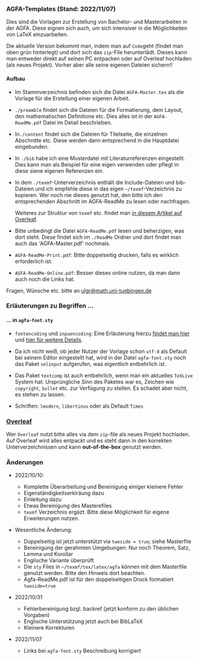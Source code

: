 ### AGFA-Templates (Stand: 2022/11/07)

Dies sind die Vorlagen zur Erstellung von Bachelor- und Masterarbeiten in der AGFA. Diese eignen sich auch, um sich intensiver in die Möglichkeiten von LaTeX einzuarbeiten. 

Die aktuelle Version bekommt man, indem man auf `Code`geht (findet man oben grün hinterlegt) und dort sich das `zip`-File herunterlädt.
Dieses kann man entweder direkt auf seinen PC entpacken oder auf Overleaf hochladen (als neues Projekt). Vorher aber alle seine eigenen Dateien sichern!!

#### Aufbau

* Im Stammverzeichnis befinden sich die Datei `AGFA-Master.tex` als die Vorlage für die Erstellung einer eigenen Arbeit.
* `./preamble` findet sich die Dateien für die Formatierung, dem Layout, den mathematischen Definitione etc. 
Dies alles ist in der `AGFA-ReadMe.pdf` Datei im Detail beschrieben. 
* In`./content` findet sich die Dateien für Titelseite, die einzelnen Abschnitte etc.
Diese werden dann entsprechend in die Hauptdatei eingebunden.
* In `./bib` habe ich eine Musterdatei mit Literaturreferenzen eingestellt.
Dies kann man als Beispiel für eine eigen verwenden oder pflegt in diese siene eigenen Referenzen ein.</li>
* In dem `./texmf`-Unterverzeichnis enthält die Include-Dateien und bib-Dateien und ich empfehle diese in das eigen `~/texmf`-Verzeichnis zu kopieren.
Wer noch nie dieses genutzt hat, den bitte ich den entsprechenden Abschnitt im AGFA-ReadMe zu lesen oder nachfragen. 

	Weiteres zur Struktur von `texmf` etc. findet man [in diesem Artikel auf Overleaf](https://www.overleaf.com/learn/latex/Articles/An_introduction_to_Kpathsea_and_how_TeX_engines_search_for_files%23Table_listing_Kpathsea_.E2.80.9Cconfig_variables.E2.80.9D).

* Bitte unbedingt die Datei `AGFA-ReadMe.pdf` lesen und beherzigen, was dort steht. Diese findet sich im `./ReadMe` Ordner und dort findet man auch das 'AGFA-Master.pdf' nochmals.

* `AGFA-ReadMe-Print.pdf`: Bitte doppelseitig drucken, falls es wirklich erforderlich ist.

* `AGFA-ReadMe-Online.pdf`: Besser dieses online nutzen, da man dann auch noch die Links hat.

Fragen, Wünsche etc. bitte an ulgr@math.uni-tuebingen.de

### Erläuterungen zu Begriffen ...

#### ... in `agfa-font.sty`

* `fontencoding` und `inpuencoding`: Eine Erläuterung hierzu [findet man hier]( https://tex.stackexchange.com/questions/6448/what-is-the-difference-between-font-encoding-and-input-encoding) und [hier für weitere Details](https://tug.org/TUGboat/tb39-1/tb121ltnews28.pdf). 

* Da ich nicht weiß, ob jeder Nutzer der Vorlage schon `utf-8` als Default bei seinem Editor eingestellt hat, wird in der Datei `agfa-font.sty` noch das Paket `selinput` aufgerufen, was eigentlich entbehrlich ist.
	
* Das Paket `textcomp` ist auch entbehrlich, wenn man ein aktuelles `TeXLive` System hat. Ursprüngliche Sinn des Paketes war es, Zeichen wie `copyright`, `bullet` etc. zur Verfügung zu stellen. Es schadet aber nicht, es stehen zu lassen. 

* Schriften: `lmodern`, `libertinus` oder als Default `Times`


### [Overleaf](\href{http://overleaf.com})

Wer `Overleaf` nutzt bitte alles via dem `zip`-file als neues Projekt hochladen. Auf Overleaf wird alles entpackt und es steht dann in den korrekten Unterverzeichnissen und kann __out-of-the-box__ genutzt werden.

### Änderungen

* 2022/10/10: 
	- Komplette Überarbeitung und Bereinigung einiger kleinere Fehler
  	- Eigenständigkeitserklräung dazu
  	- Einleitung dazu
  	- Etwas Bereinigung des Masterefiles
  	- `texmf` Verzeichnis ergäzt. Bitte diese Möglichkeit für eigene Erweiterungen nutzen.
  
* Wesentliche Änderung:
	- Doppelseitig ist jetzt unterstützt via `twoside = true`; siehe Masterfile
	- Bereinigung der gerahmten Umgebungen: Nur noch Theorem, Satz, Lemma und Korollar
	- Englische Variante überprüft
	- Die `sty` Files in `~/texmf/tex/latex/agfa` können mit dem Masterfile genutzt werden. Bitte den Hinweis dort beachten.
	- Agfa-ReadMe.pdf ist für den doppelseitigen Druck formatiert `twoside=true`

* 2022/10/31
  	- Fehlerbereinigung bzgl. backref (jetzt konform zu den üblichen Vorgaben)
  	- Englische Unterstützung jetzt auch bei BibLaTeX
  	- Kleinere Korrekturen
  
* 2022/11/07
	- Links bei `agfa-font.sty` Beschreibung korrigiert

  







